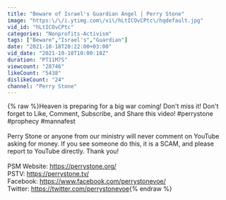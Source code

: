 ```yaml
---
title: "Beware of Israel's Guardian Angel | Perry Stone"
image: "https:\/\/i.ytimg.com\/vi\/hLtICOvCPtc\/hqdefault.jpg"
vid_id: "hLtICOvCPtc"
categories: "Nonprofits-Activism"
tags: ["Beware","Israel's","Guardian"]
date: "2021-10-18T20:22:00+03:00"
vid_date: "2021-10-18T10:00:18Z"
duration: "PT11M7S"
viewcount: "28746"
likeCount: "5438"
dislikeCount: "24"
channel: "Perry Stone"
---
```

{% raw %}Heaven is preparing for a big war coming! Don't miss it! Don't forget to Like, Comment, Subscribe, and Share this video! #perrystone #prophecy #mannafest <br /><br />Perry Stone or anyone from our ministry will never comment on YouTube asking for money. If you see someone do this, it is a SCAM, and please report to YouTube directly. Thank you! <br /><br />PSM Website: <a rel="nofollow" target="blank" href="https://perrystone.org/">https://perrystone.org/</a> <br />PSTV: <a rel="nofollow" target="blank" href="https://perrystone.tv/">https://perrystone.tv/</a> <br />Facebook: <a rel="nofollow" target="blank" href="https://www.facebook.com/perrystonevoe/">https://www.facebook.com/perrystonevoe/</a> <br />Twitter: <a rel="nofollow" target="blank" href="https://twitter.com/perrystonevoe">https://twitter.com/perrystonevoe</a>{% endraw %}
